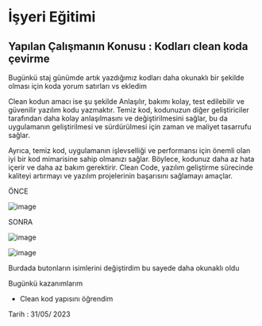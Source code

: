 # İşyeri Eğitimi


## Yapılan Çalışmanın Konusu :    Kodları clean koda çevirme


Bugünkü staj günümde artık yazdığımız kodları daha okunaklı bir şekilde olması için koda yorum satırları vs ekledim

Clean kodun amacı ise şu şekilde
Anlaşılır, bakımı kolay, test edilebilir ve güvenilir yazılım kodu yazmaktır. Temiz kod, kodunuzun diğer geliştiriciler tarafından daha kolay anlaşılmasını ve değiştirilmesini sağlar, bu da uygulamanın geliştirilmesi ve sürdürülmesi için zaman ve maliyet tasarrufu sağlar.

Ayrıca, temiz kod, uygulamanın işlevselliği ve performansı için önemli olan iyi bir kod mimarisine sahip olmanızı sağlar. Böylece, kodunuz daha az hata içerir ve daha az bakım gerektirir. Clean Code, yazılım geliştirme sürecinde kaliteyi artırmayı ve yazılım projelerinin başarısını sağlamayı amaçlar.

ÖNCE

![image](https://user-images.githubusercontent.com/65457096/236746662-58a23221-c3e6-4f51-af9c-d275957a5af1.png)

SONRA

![image](https://user-images.githubusercontent.com/65457096/236746640-bac498e2-eaa7-4d26-bc0b-e18e45374077.png)



 


![image](https://user-images.githubusercontent.com/65457096/236746700-a68fb386-d5ff-474c-827c-e72b0f07e118.png)



 

Burdada butonların isimlerini değiştirdim bu sayede daha okunaklı oldu 

Bugünkü kazanımlarım
-	Clean kod yapısını öğrendim





















 








Tarih : 31/05/ 2023

 
















































 	







 





